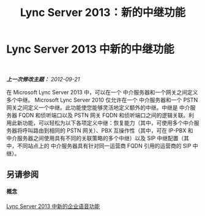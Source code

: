 ﻿---
title: Lync Server 2013：新的中继功能
TOCTitle: 新的中继功能
ms:assetid: 9b398bc8-2760-4218-b1a4-89b9694b1171
ms:mtpsurl: https://technet.microsoft.com/zh-cn/library/JJ688152(v=OCS.15)
ms:contentKeyID: 49888530
ms.date: 05/19/2016
mtps_version: v=OCS.15
ms.translationtype: HT
---

# Lync Server 2013 中新的中继功能

 

_**上一次修改主题：** 2012-09-21_

在 Microsoft Lync Server 2013 中，可以在一个 中介服务器和一个网关之间定义多个中继。 Microsoft Lync Server 2010 仅允许在一个 中介服务器和一个 PSTN 网关之间定义一个中继。此功能使您能够灵活地定义额外的中继。中继是 中介服务器 FQDN 和侦听端口以及 PSTN 网关 FQDN 和侦听端口之间的逻辑关联。利用此新功能，可以轻松为以下各项定义中继：恢复能力（其中，可使用多个中介服务器将呼叫路由到相同的 PSTN 网关）、PBX 互操作性（其中，可在 IP-PBX 和 中介服务器之间使用具有不同的关联策略的多个中继）以及 SIP 中继配置（其中，不同站点上的 中介服务器具有针对同一运营商 FQDN 引用的运营商的 SIP 中继）。

## 另请参阅

#### 概念

[Lync Server 2013 中新的企业语音功能](lync-server-2013-new-enterprise-voice-features.md)

